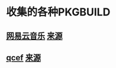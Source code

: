 # 收集的各种PKGBUILD

## [网易云音乐](https://github.com/9527tech/PKGBUILDs/tree/master/netease-cloud-music) [来源](https://gitee.com/laomocode/netease-cloud-music/)
## [qcef](https://github.com/9527tech/PKGBUILDs/tree/master/qcef) [来源](https://github.com/springzfx/archlinux/tree/master/qcef)
